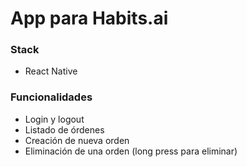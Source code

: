 # App para Habits.ai

### Stack
- React Native

### Funcionalidades
- Login y logout
- Listado de órdenes
- Creación de nueva orden
- Eliminación de una orden (long press para eliminar)
